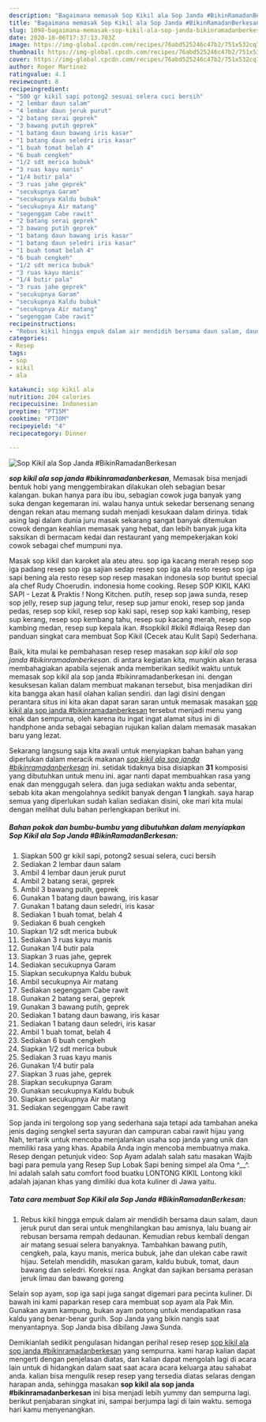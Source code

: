 ```yaml
---
description: "Bagaimana memasak Sop Kikil ala Sop Janda #BikinRamadanBerkesan, Bisa Manjain Lidah"
title: "Bagaimana memasak Sop Kikil ala Sop Janda #BikinRamadanBerkesan, Bisa Manjain Lidah"
slug: 1098-bagaimana-memasak-sop-kikil-ala-sop-janda-bikinramadanberkesan-bisa-manjain-lidah
date: 2020-10-06T17:37:13.703Z
image: https://img-global.cpcdn.com/recipes/76abd525246c47b2/751x532cq70/sop-kikil-ala-sop-janda-bikinramadanberkesan-foto-resep-utama.jpg
thumbnail: https://img-global.cpcdn.com/recipes/76abd525246c47b2/751x532cq70/sop-kikil-ala-sop-janda-bikinramadanberkesan-foto-resep-utama.jpg
cover: https://img-global.cpcdn.com/recipes/76abd525246c47b2/751x532cq70/sop-kikil-ala-sop-janda-bikinramadanberkesan-foto-resep-utama.jpg
author: Roger Martinez
ratingvalue: 4.1
reviewcount: 8
recipeingredient:
- "500 gr kikil sapi potong2 sesuai selera cuci bersih"
- "2 lembar daun salam"
- "4 lembar daun jeruk purut"
- "2 batang serai geprek"
- "3 bawang putih geprek"
- "1 batang daun bawang iris kasar"
- "1 batang daun seledri iris kasar"
- "1 buah tomat belah 4"
- "6 buah cengkeh"
- "1/2 sdt merica bubuk"
- "3 ruas kayu manis"
- "1/4 butir pala"
- "3 ruas jahe geprek"
- "secukupnya Garam"
- "secukupnya Kaldu bubuk"
- "secukupnya Air matang"
- "segenggam Cabe rawit"
- "2 batang serai geprek"
- "3 bawang putih geprek"
- "1 batang daun bawang iris kasar"
- "1 batang daun seledri iris kasar"
- "1 buah tomat belah 4"
- "6 buah cengkeh"
- "1/2 sdt merica bubuk"
- "3 ruas kayu manis"
- "1/4 butir pala"
- "3 ruas jahe geprek"
- "secukupnya Garam"
- "secukupnya Kaldu bubuk"
- "secukupnya Air matang"
- "segenggam Cabe rawit"
recipeinstructions:
- "Rebus kikil hingga empuk dalam air mendidih bersama daun salam, daun jeruk purut dan serai untuk menghilangkan bau amisnya, lalu buang air rebusan bersama rempah dedaunan. Kemudian rebus kembali dengan air matang sesuai selera banyaknya. Tambahkan bawang putih, cengkeh, pala, kayu manis, merica bubuk, jahe dan ulekan cabe rawit hijau. Setelah mendidih, masukan garam, kaldu bubuk, tomat, daun bawang dan seledri. Koreksi rasa. Angkat dan sajikan bersama perasan jeruk limau dan bawang goreng"
categories:
- Resep
tags:
- sop
- kikil
- ala

katakunci: sop kikil ala 
nutrition: 204 calories
recipecuisine: Indonesian
preptime: "PT15M"
cooktime: "PT30M"
recipeyield: "4"
recipecategory: Dinner

---
```



![Sop Kikil ala Sop Janda #BikinRamadanBerkesan](https://img-global.cpcdn.com/recipes/76abd525246c47b2/751x532cq70/sop-kikil-ala-sop-janda-bikinramadanberkesan-foto-resep-utama.jpg)

<b><i>sop kikil ala sop janda #bikinramadanberkesan</i></b>, Memasak bisa menjadi bentuk hobi yang menggembirakan dilakukan oleh sebagian besar kalangan. bukan hanya para ibu ibu, sebagian cowok juga banyak yang suka dengan kegemaran ini. walau hanya untuk sekedar bersenang senang dengan rekan atau memang sudah menjadi kesukaan dalam dirinya. tidak asing lagi dalam dunia juru masak sekarang sangat banyak ditemukan cowok dengan keahlian memasak yang hebat, dan lebih banyak juga kita saksikan di bermacam kedai dan restaurant yang mempekerjakan koki cowok sebagai chef mumpuni nya.

Masak sop kikil dan karoket ala ateu ateu. sop iga kacang merah resep sop iga padang resep sop iga sajian sedap resep sop iga ala resto resep sop iga sapi bening ala resto resep sop resep masakan indonesia sop buntut special ala chef Rudy Choerudin. indonesia home cooking. Resep SOP KIKIL KAKI SAPI - Lezat &amp; Praktis ! Nong Kitchen. putih, resep sop jawa sunda, resep sop jelly, resep sup jagung telur, resep sup jamur enoki, resep sop janda pedas, resep sop kikil, resep sop kaki sapi, resep sop kaki kambing, resep sup kerang, resep sop kembang tahu, resep sup kacang merah, resep sop kambing medan, resep sup kepala ikan. #sopkikil #kikil #dlaiqa Resep dan panduan singkat cara membuat Sop Kikil (Cecek atau Kulit Sapi) Sederhana.

Baik, kita mulai ke pembahasan resep resep masakan <i>sop kikil ala sop janda #bikinramadanberkesan</i>. di antara kegiatan kita, mungkin akan terasa membahagiakan apabila sejenak anda memberikan sedikit waktu untuk memasak sop kikil ala sop janda #bikinramadanberkesan ini. dengan kesuksesan kalian dalam membuat makanan tersebut, bisa menjadikan diri kita bangga akan hasil olahan kalian sendiri. dan lagi disini dengan perantara situs ini kita akan dapat saran saran untuk memasak masakan <u>sop kikil ala sop janda #bikinramadanberkesan</u> tersebut menjadi menu yang enak dan sempurna, oleh karena itu ingat ingat alamat situs ini di handphone anda sebagai sebagian rujukan kalian dalam memasak masakan baru yang lezat.


Sekarang langsung saja kita awali untuk menyiapkan bahan bahan yang diperlukan dalam meracik makanan <u><i>sop kikil ala sop janda #bikinramadanberkesan</i></u> ini. setidak tidaknya bisa disiapkan <b>31</b> komposisi yang dibutuhkan untuk menu ini. agar nanti dapat membuahkan rasa yang enak dan menggugah selera. dan juga sediakan waktu anda sebentar, sebab kita akan mengolahnya sedikit banyak dengan <b>1</b> langkah. saya harap semua yang diperlukan sudah kalian sediakan disini, oke mari kita mulai dengan melihat dulu bahan perlengkapan berikut ini.

<!--inarticleads1-->

##### Bahan pokok dan bumbu-bumbu yang dibutuhkan dalam menyiapkan Sop Kikil ala Sop Janda #BikinRamadanBerkesan:

1. Siapkan 500 gr kikil sapi, potong2 sesuai selera, cuci bersih
1. Sediakan 2 lembar daun salam
1. Ambil 4 lembar daun jeruk purut
1. Ambil 2 batang serai, geprek
1. Ambil 3 bawang putih, geprek
1. Gunakan 1 batang daun bawang, iris kasar
1. Gunakan 1 batang daun seledri, iris kasar
1. Sediakan 1 buah tomat, belah 4
1. Sediakan 6 buah cengkeh
1. Siapkan 1/2 sdt merica bubuk
1. Sediakan 3 ruas kayu manis
1. Gunakan 1/4 butir pala
1. Siapkan 3 ruas jahe, geprek
1. Sediakan secukupnya Garam
1. Siapkan secukupnya Kaldu bubuk
1. Ambil secukupnya Air matang
1. Sediakan segenggam Cabe rawit
1. Gunakan 2 batang serai, geprek
1. Gunakan 3 bawang putih, geprek
1. Sediakan 1 batang daun bawang, iris kasar
1. Sediakan 1 batang daun seledri, iris kasar
1. Ambil 1 buah tomat, belah 4
1. Sediakan 6 buah cengkeh
1. Siapkan 1/2 sdt merica bubuk
1. Sediakan 3 ruas kayu manis
1. Gunakan 1/4 butir pala
1. Siapkan 3 ruas jahe, geprek
1. Siapkan secukupnya Garam
1. Gunakan secukupnya Kaldu bubuk
1. Siapkan secukupnya Air matang
1. Sediakan segenggam Cabe rawit


Sop janda ini tergolong sop yang sederhana saja tetapi ada tambahan aneka jenis daging sengkel serta sayuran dan campuran cabai rawit hijau yang Nah, tertarik untuk mencoba menjalankan usaha sop janda yang unik dan memiliki rasa yang khas. Apabila Anda ingin mencoba membuatnya maka. Resep dengan petunjuk video: Sop Ayam adalah salah satu masakan Wajib bagi para pemula yang Resep Sup Lobak Sapi bening simpel ala Oma ^__^. Ini adalah salah satu comfort food buatku LONTONG KIKIL Lontong kikil adalah jajanan khas yang dimiliki dua kota kuliner di Jawa yaitu. 

<!--inarticleads2-->

##### Tata cara membuat Sop Kikil ala Sop Janda #BikinRamadanBerkesan:

1. Rebus kikil hingga empuk dalam air mendidih bersama daun salam, daun jeruk purut dan serai untuk menghilangkan bau amisnya, lalu buang air rebusan bersama rempah dedaunan. Kemudian rebus kembali dengan air matang sesuai selera banyaknya. Tambahkan bawang putih, cengkeh, pala, kayu manis, merica bubuk, jahe dan ulekan cabe rawit hijau. Setelah mendidih, masukan garam, kaldu bubuk, tomat, daun bawang dan seledri. Koreksi rasa. Angkat dan sajikan bersama perasan jeruk limau dan bawang goreng


Selain sop ayam, sop iga sapi juga sangat digemari para pecinta kuliner. Di bawah ini kami paparkan resep cara membuat sop ayam ala Pak Min. Gunakan ayam kampung, bukan ayam potong untuk mendapatkan rasa kaldu yang benar-benar gurih. Sop Janda yang bikin nangis saat menyantapnya. Sop Janda bisa dibilang Jawa Sunda. 

Demikianlah sedikit pengulasan hidangan perihal resep resep <u>sop kikil ala sop janda #bikinramadanberkesan</u> yang sempurna. kami harap kalian dapat mengerti dengan penjelasan diatas, dan kalian dapat mengolah lagi di acara lain untuk di hidangkan dalam saat saat acara acara keluarga atau sahabat anda. kalian bisa mengulik resep resep yang tersedia diatas selaras dengan harapan anda, sehingga masakan <b>sop kikil ala sop janda #bikinramadanberkesan</b> ini bisa menjadi lebih yummy dan sempurna lagi. berikut penjabaran singkat ini, sampai berjumpa lagi di lain waktu. semoga hari kamu menyenangkan.
